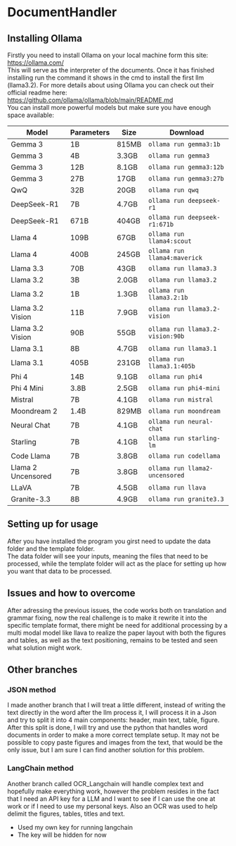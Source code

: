 # DocumentHandler
## Installing Ollama
Firstly you need to install Ollama on your local machine form this site: https://ollama.com/ <br>
This will serve as the interpreter of the documents. Once it has finished installing run the command it shows in the cmd to install the first llm (llama3.2). For more details about using Ollama you can check out their official readme here: https://github.com/ollama/ollama/blob/main/README.md <br>
You can install more powerful models but make sure you have enough space available:

| Model                | Parameters | Size   | Download                         |
|----------------------|------------|--------|----------------------------------|
| Gemma 3             | 1B         | 815MB  | `ollama run gemma3:1b`           |
| Gemma 3             | 4B         | 3.3GB  | `ollama run gemma3`              |
| Gemma 3             | 12B        | 8.1GB  | `ollama run gemma3:12b`          |
| Gemma 3             | 27B        | 17GB   | `ollama run gemma3:27b`          |
| QwQ                 | 32B        | 20GB   | `ollama run qwq`                 |
| DeepSeek-R1         | 7B         | 4.7GB  | `ollama run deepseek-r1`         |
| DeepSeek-R1         | 671B       | 404GB  | `ollama run deepseek-r1:671b`    |
| Llama 4             | 109B       | 67GB   | `ollama run llama4:scout`        |
| Llama 4             | 400B       | 245GB  | `ollama run llama4:maverick`     |
| Llama 3.3           | 70B        | 43GB   | `ollama run llama3.3`            |
| Llama 3.2           | 3B         | 2.0GB  | `ollama run llama3.2`            |
| Llama 3.2           | 1B         | 1.3GB  | `ollama run llama3.2:1b`         |
| Llama 3.2 Vision    | 11B        | 7.9GB  | `ollama run llama3.2-vision`     |
| Llama 3.2 Vision    | 90B        | 55GB   | `ollama run llama3.2-vision:90b` |
| Llama 3.1           | 8B         | 4.7GB  | `ollama run llama3.1`            |
| Llama 3.1           | 405B       | 231GB  | `ollama run llama3.1:405b`       |
| Phi 4               | 14B        | 9.1GB  | `ollama run phi4`                |
| Phi 4 Mini          | 3.8B       | 2.5GB  | `ollama run phi4-mini`           |
| Mistral             | 7B         | 4.1GB  | `ollama run mistral`             |
| Moondream 2         | 1.4B       | 829MB  | `ollama run moondream`           |
| Neural Chat         | 7B         | 4.1GB  | `ollama run neural-chat`         |
| Starling            | 7B         | 4.1GB  | `ollama run starling-lm`         |
| Code Llama          | 7B         | 3.8GB  | `ollama run codellama`           |
| Llama 2 Uncensored  | 7B         | 3.8GB  | `ollama run llama2-uncensored`   |
| LLaVA               | 7B         | 4.5GB  | `ollama run llava`               |
| Granite-3.3         | 8B         | 4.9GB  | `ollama run granite3.3`          |

## Setting up for usage
After you have installed the program you girst need to update the data folder and the template folder. <br>
The data folder will see your inputs, meaning the files that need to be processed, while the template folder will act as the place for setting up how you want that data to be processed.

## Issues and how to overcome
After adressing the previous issues, the code works both on translation and grammar fixing, now the real challenge is to make it rewrite it into the specific template format, there might be need for additional processing by a multi modal model like llava to realize the paper layout with both the figures and tables, as well as the text positioning, remains to be tested and seen what solution might work.

## Other branches
### JSON method
I made another branch that I will treat a little different, instead of writing the text directly in the word after the llm process it, I will process it in a Json and try to split it into 4 main components: header, main text, table, figure.<br>
After this split is done, I will try and use the python that handles word documents in order to make a more correct template setup. It may not be possible to copy paste figures and images from the text, that would be the only issue, but I am sure I can find another solution for this problem.

### LangChain method
Another branch called OCR_Langchain will handle complex text and hopefully make everything work, however the problem resides in the fact that I need an API key for a LLM and I want to see if I can use the one at work or if I need to use my personal keys. Also an OCR was used to help delimit the figures, tables, titles and text.
* Used my own key for running langchain 
* The key will be hidden for now